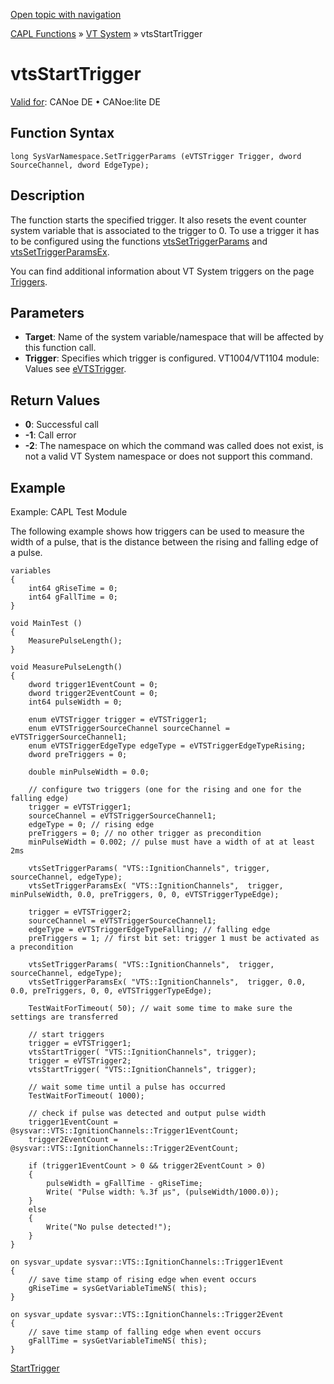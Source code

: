 [Open topic with navigation](../../../../../CANoeDEFamily.htm#Topics/CAPLFunctions/VTSystem/Functions/CAPLfunctionVTSvtsStartTrigger.md)

[CAPL Functions](../../CAPLfunctions.md) » [VT System](../CAPLfunctionsVTSystemOverview.md) » vtsStartTrigger

# vtsStartTrigger

[Valid for](../../../Shared/FeatureAvailability.md): CANoe DE • CANoe:lite DE

## Function Syntax

```
long SysVarNamespace.SetTriggerParams (eVTSTrigger Trigger, dword SourceChannel, dword EdgeType);
```

## Description

The function starts the specified trigger. It also resets the event counter system variable that is associated to the trigger to 0. To use a trigger it has to be configured using the functions [vtsSetTriggerParams](CAPLfunctionVTSvtsSetTriggerParams.md) and [vtsSetTriggerParamsEx](CAPLfunctionVTSvtsSetTriggerParamsEx.md).

You can find additional information about VT System triggers on the page [Triggers](../../../CANoeCANalyzer/VTSystem/VTSystemTrigger.md).

## Parameters

- **Target**: Name of the system variable/namespace that will be affected by this function call.
- **Trigger**: Specifies which trigger is configured. VT1004/VT1104 module: Values see [eVTSTrigger](../CAPLfunctionsVTSystemEnumeration.md#eVTSTrigger).

## Return Values

- **0**: Successful call
- **-1**: Call error
- **-2**: The namespace on which the command was called does not exist, is not a valid VT System namespace or does not support this command.

## Example

Example: CAPL Test Module

The following example shows how triggers can be used to measure the width of a pulse, that is the distance between the rising and falling edge of a pulse.

```plaintext
variables
{
    int64 gRiseTime = 0;
    int64 gFallTime = 0;
}

void MainTest ()
{
    MeasurePulseLength();
}

void MeasurePulseLength()
{
    dword trigger1EventCount = 0;
    dword trigger2EventCount = 0;
    int64 pulseWidth = 0;

    enum eVTSTrigger trigger = eVTSTrigger1;
    enum eVTSTriggerSourceChannel sourceChannel = eVTSTriggerSourceChannel1;
    enum eVTSTriggerEdgeType edgeType = eVTSTriggerEdgeTypeRising;
    dword preTriggers = 0;

    double minPulseWidth = 0.0;

    // configure two triggers (one for the rising and one for the falling edge)
    trigger = eVTSTrigger1;
    sourceChannel = eVTSTriggerSourceChannel1;
    edgeType = 0; // rising edge
    preTriggers = 0; // no other trigger as precondition
    minPulseWidth = 0.002; // pulse must have a width of at at least 2ms

    vtsSetTriggerParams( "VTS::IgnitionChannels", trigger, sourceChannel, edgeType);
    vtsSetTriggerParamsEx( "VTS::IgnitionChannels",  trigger, minPulseWidth, 0.0, preTriggers, 0, 0, eVTSTriggerTypeEdge);

    trigger = eVTSTrigger2;
    sourceChannel = eVTSTriggerSourceChannel1;
    edgeType = eVTSTriggerEdgeTypeFalling; // falling edge
    preTriggers = 1; // first bit set: trigger 1 must be activated as a precondition

    vtsSetTriggerParams( "VTS::IgnitionChannels",  trigger, sourceChannel, edgeType);
    vtsSetTriggerParamsEx( "VTS::IgnitionChannels",  trigger, 0.0, 0.0, preTriggers, 0, 0, eVTSTriggerTypeEdge);

    TestWaitForTimeout( 50); // wait some time to make sure the settings are transferred

    // start triggers
    trigger = eVTSTrigger1;
    vtsStartTrigger( "VTS::IgnitionChannels", trigger);
    trigger = eVTSTrigger2;
    vtsStartTrigger( "VTS::IgnitionChannels", trigger);

    // wait some time until a pulse has occurred
    TestWaitForTimeout( 1000);

    // check if pulse was detected and output pulse width
    trigger1EventCount = @sysvar::VTS::IgnitionChannels::Trigger1EventCount;
    trigger2EventCount = @sysvar::VTS::IgnitionChannels::Trigger2EventCount;

    if (trigger1EventCount > 0 && trigger2EventCount > 0)
    {
        pulseWidth = gFallTime - gRiseTime;
        Write( "Pulse width: %.3f µs", (pulseWidth/1000.0));
    }
    else
    {
        Write("No pulse detected!");
    }
}

on sysvar_update sysvar::VTS::IgnitionChannels::Trigger1Event
{
    // save time stamp of rising edge when event occurs
    gRiseTime = sysGetVariableTimeNS( this);
}

on sysvar_update sysvar::VTS::IgnitionChannels::Trigger2Event
{
    // save time stamp of falling edge when event occurs
    gFallTime = sysGetVariableTimeNS( this);
}
```

[StartTrigger](CAPLfunctionVTSStartTrigger.md)
